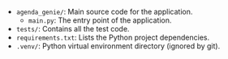 - `agenda_genie/`: Main source code for the application.
  - `main.py`: The entry point of the application.
- `tests/`: Contains all the test code.
- `requirements.txt`: Lists the Python project dependencies.
- `.venv/`: Python virtual environment directory (ignored by git).
